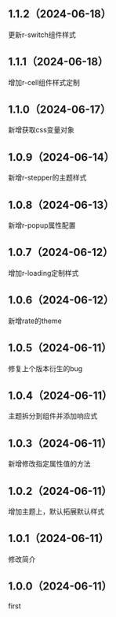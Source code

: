## 1.1.2（2024-06-18）
更新r-switch组件样式
## 1.1.1（2024-06-18）
增加r-cell组件样式定制
## 1.1.0（2024-06-17）
新增获取css变量对象
## 1.0.9（2024-06-14）
新增r-stepper的主题样式
## 1.0.8（2024-06-13）
新增r-popup属性配置
## 1.0.7（2024-06-12）
增加r-loading定制样式
## 1.0.6（2024-06-12）
新增rate的theme
## 1.0.5（2024-06-11）
修复上个版本衍生的bug
## 1.0.4（2024-06-11）
主题拆分到组件并添加响应式
## 1.0.3（2024-06-11）
新增修改指定属性值的方法
## 1.0.2（2024-06-11）
增加主题上，默认拓展默认样式
## 1.0.1（2024-06-11）
修改简介
## 1.0.0（2024-06-11）
first
